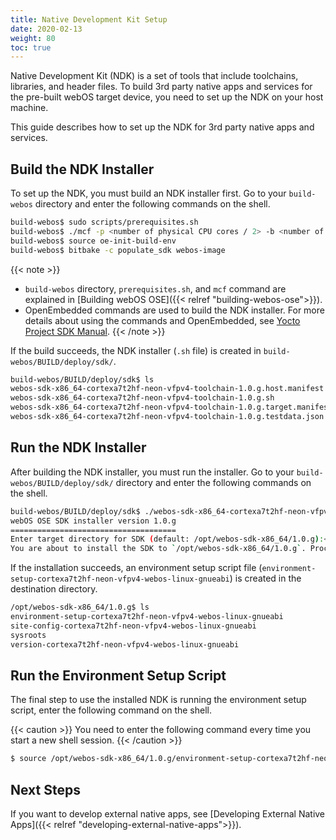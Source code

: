 ```yaml
---
title: Native Development Kit Setup
date: 2020-02-13
weight: 80
toc: true
---
```


Native Development Kit (NDK) is a set of tools that include toolchains, libraries, and header files. To build 3rd party native apps and services for the pre-built webOS target device, you need to set up the NDK on your host machine.

This guide describes how to set up the NDK for 3rd party native apps and services.

## Build the NDK Installer

To set up the NDK, you must build an NDK installer first. Go to your `build-webos` directory and enter the following commands on the shell.

``` bash
build-webos$ sudo scripts/prerequisites.sh
build-webos$ ./mcf -p <number of physical CPU cores / 2> -b <number of physical CPU cores / 2> raspberrypi4
build-webos$ source oe-init-build-env
build-webos$ bitbake -c populate_sdk webos-image
```

{{< note >}}
  - `build-webos` directory, `prerequisites.sh`, and `mcf` command are explained in [Building webOS OSE]({{< relref "building-webos-ose">}}).
  - OpenEmbedded commands are used to build the NDK installer. For more details about using the commands and OpenEmbedded, see [Yocto Project SDK Manual](https://www.yoctoproject.org/docs/2.6/sdk-manual/sdk-manual.html#sdk-building-an-sdk-installer).
{{< /note >}}

If the build succeeds, the NDK installer (`.sh` file) is created in `build-webos/BUILD/deploy/sdk/`.

``` bash
build-webos/BUILD/deploy/sdk$ ls
webos-sdk-x86_64-cortexa7t2hf-neon-vfpv4-toolchain-1.0.g.host.manifest
webos-sdk-x86_64-cortexa7t2hf-neon-vfpv4-toolchain-1.0.g.sh
webos-sdk-x86_64-cortexa7t2hf-neon-vfpv4-toolchain-1.0.g.target.manifest
webos-sdk-x86_64-cortexa7t2hf-neon-vfpv4-toolchain-1.0.g.testdata.json
```

## Run the NDK Installer

After building the NDK installer, you must run the installer. Go to your `build-webos/BUILD/deploy/sdk/` directory and enter the following commands on the shell.

``` bash
build-webos/BUILD/deploy/sdk$ ./webos-sdk-x86_64-cortexa7t2hf-neon-vfpv4-toolchain-1.0.g.sh
webOS OSE SDK installer version 1.0.g
=====================================
Enter target directory for SDK (default: /opt/webos-sdk-x86_64/1.0.g):<Press Enter key or type the custom directory>
You are about to install the SDK to `/opt/webos-sdk-x86_64/1.0.g`. Proceed[Y/n]? <Type Y and press Enter key>
```

If the installation succeeds, an environment setup script file (`environment-setup-cortexa7t2hf-neon-vfpv4-webos-linux-gnueabi`) is created in the destination directory.

``` bash
/opt/webos-sdk-x86_64/1.0.g$ ls
environment-setup-cortexa7t2hf-neon-vfpv4-webos-linux-gnueabi
site-config-cortexa7t2hf-neon-vfpv4-webos-linux-gnueabi
sysroots
version-cortexa7t2hf-neon-vfpv4-webos-linux-gnueabi
```

## Run the Environment Setup Script

The final step to use the installed NDK is running the environment setup script, enter the following command on the shell.

{{< caution >}}
You need to enter the following command every time you start a new shell session.
{{< /caution >}}

``` bash
$ source /opt/webos-sdk-x86_64/1.0.g/environment-setup-cortexa7t2hf-neon-vfpv4-webos-linux-gnueabi
```

## Next Steps

If you want to develop external native apps, see [Developing External Native Apps]({{< relref "developing-external-native-apps">}}).